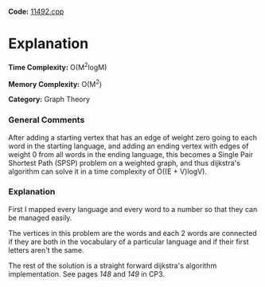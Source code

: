 **Code:** [11492.cpp](./11492.cpp)

# Explanation

**Time Complexity:** O(M<sup>2</sup>logM)

**Memory Complexity:** O(M<sup>2</sup>)

**Category:** Graph Theory

### General Comments

After adding a starting vertex that has an edge of weight zero going to each word in the starting language, and adding an ending vertex with edges of weight 0 from all words in the ending language, this becomes a Single Pair Shortest Path (SPSP) problem on a weighted graph, and thus dijkstra's algorithm can solve it in a time complexity of O((E + V)logV).

### Explanation

First I mapped every language and every word to a number so that they can be managed easily.

The vertices in this problem are the words and each 2 words are connected if they are both in the vocabulary of a particular language and if their first letters aren't the same.

The rest of the solution is a straight forward dijkstra's algorithm implementation. See pages *148* and *149* in CP3.
